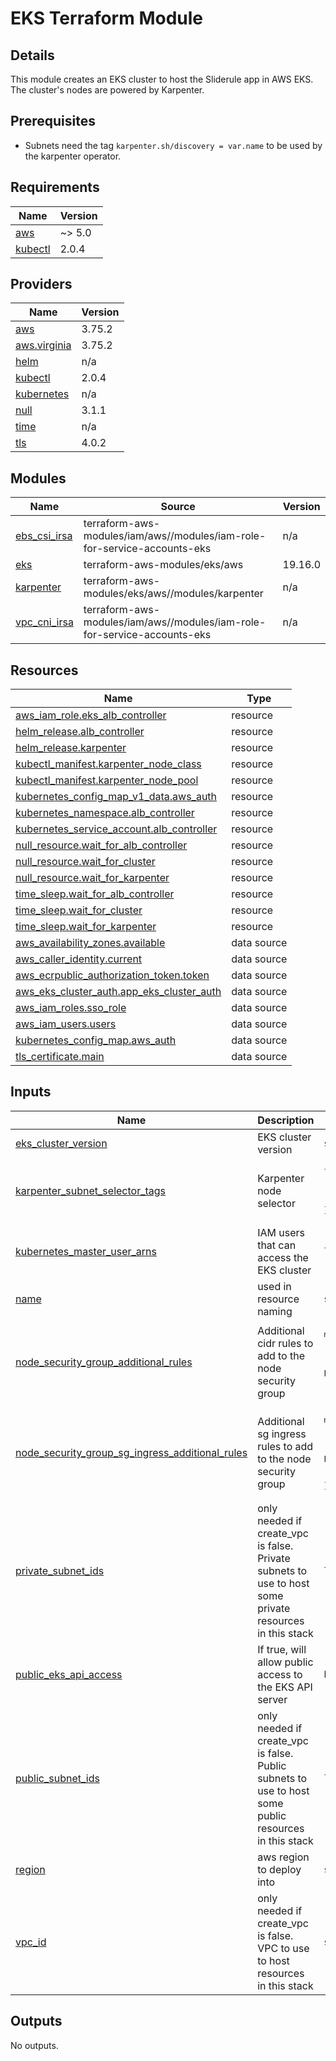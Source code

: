 # EKS Terraform Module

## Details
This module creates an EKS cluster to host the Sliderule app in AWS EKS. The cluster's nodes are powered by Karpenter.

## Prerequisites
- Subnets need the tag `karpenter.sh/discovery = var.name` to be used by the karpenter operator.

<!-- BEGIN_TF_DOCS -->
## Requirements

| Name | Version |
|------|---------|
| <a name="requirement_aws"></a> [aws](#requirement\_aws) | ~> 5.0 |
| <a name="requirement_kubectl"></a> [kubectl](#requirement\_kubectl) | 2.0.4 |

## Providers

| Name | Version |
|------|---------|
| <a name="provider_aws"></a> [aws](#provider\_aws) | 3.75.2 |
| <a name="provider_aws.virginia"></a> [aws.virginia](#provider\_aws.virginia) | 3.75.2 |
| <a name="provider_helm"></a> [helm](#provider\_helm) | n/a |
| <a name="provider_kubectl"></a> [kubectl](#provider\_kubectl) | 2.0.4 |
| <a name="provider_kubernetes"></a> [kubernetes](#provider\_kubernetes) | n/a |
| <a name="provider_null"></a> [null](#provider\_null) | 3.1.1 |
| <a name="provider_time"></a> [time](#provider\_time) | n/a |
| <a name="provider_tls"></a> [tls](#provider\_tls) | 4.0.2 |

## Modules

| Name | Source | Version |
|------|--------|---------|
| <a name="module_ebs_csi_irsa"></a> [ebs\_csi\_irsa](#module\_ebs\_csi\_irsa) | terraform-aws-modules/iam/aws//modules/iam-role-for-service-accounts-eks | n/a |
| <a name="module_eks"></a> [eks](#module\_eks) | terraform-aws-modules/eks/aws | 19.16.0 |
| <a name="module_karpenter"></a> [karpenter](#module\_karpenter) | terraform-aws-modules/eks/aws//modules/karpenter | n/a |
| <a name="module_vpc_cni_irsa"></a> [vpc\_cni\_irsa](#module\_vpc\_cni\_irsa) | terraform-aws-modules/iam/aws//modules/iam-role-for-service-accounts-eks | n/a |

## Resources

| Name | Type |
|------|------|
| [aws_iam_role.eks_alb_controller](https://registry.terraform.io/providers/hashicorp/aws/latest/docs/resources/iam_role) | resource |
| [helm_release.alb_controller](https://registry.terraform.io/providers/hashicorp/helm/latest/docs/resources/release) | resource |
| [helm_release.karpenter](https://registry.terraform.io/providers/hashicorp/helm/latest/docs/resources/release) | resource |
| [kubectl_manifest.karpenter_node_class](https://registry.terraform.io/providers/alekc/kubectl/2.0.4/docs/resources/manifest) | resource |
| [kubectl_manifest.karpenter_node_pool](https://registry.terraform.io/providers/alekc/kubectl/2.0.4/docs/resources/manifest) | resource |
| [kubernetes_config_map_v1_data.aws_auth](https://registry.terraform.io/providers/hashicorp/kubernetes/latest/docs/resources/config_map_v1_data) | resource |
| [kubernetes_namespace.alb_controller](https://registry.terraform.io/providers/hashicorp/kubernetes/latest/docs/resources/namespace) | resource |
| [kubernetes_service_account.alb_controller](https://registry.terraform.io/providers/hashicorp/kubernetes/latest/docs/resources/service_account) | resource |
| [null_resource.wait_for_alb_controller](https://registry.terraform.io/providers/hashicorp/null/latest/docs/resources/resource) | resource |
| [null_resource.wait_for_cluster](https://registry.terraform.io/providers/hashicorp/null/latest/docs/resources/resource) | resource |
| [null_resource.wait_for_karpenter](https://registry.terraform.io/providers/hashicorp/null/latest/docs/resources/resource) | resource |
| [time_sleep.wait_for_alb_controller](https://registry.terraform.io/providers/hashicorp/time/latest/docs/resources/sleep) | resource |
| [time_sleep.wait_for_cluster](https://registry.terraform.io/providers/hashicorp/time/latest/docs/resources/sleep) | resource |
| [time_sleep.wait_for_karpenter](https://registry.terraform.io/providers/hashicorp/time/latest/docs/resources/sleep) | resource |
| [aws_availability_zones.available](https://registry.terraform.io/providers/hashicorp/aws/latest/docs/data-sources/availability_zones) | data source |
| [aws_caller_identity.current](https://registry.terraform.io/providers/hashicorp/aws/latest/docs/data-sources/caller_identity) | data source |
| [aws_ecrpublic_authorization_token.token](https://registry.terraform.io/providers/hashicorp/aws/latest/docs/data-sources/ecrpublic_authorization_token) | data source |
| [aws_eks_cluster_auth.app_eks_cluster_auth](https://registry.terraform.io/providers/hashicorp/aws/latest/docs/data-sources/eks_cluster_auth) | data source |
| [aws_iam_roles.sso_role](https://registry.terraform.io/providers/hashicorp/aws/latest/docs/data-sources/iam_roles) | data source |
| [aws_iam_users.users](https://registry.terraform.io/providers/hashicorp/aws/latest/docs/data-sources/iam_users) | data source |
| [kubernetes_config_map.aws_auth](https://registry.terraform.io/providers/hashicorp/kubernetes/latest/docs/data-sources/config_map) | data source |
| [tls_certificate.main](https://registry.terraform.io/providers/hashicorp/tls/latest/docs/data-sources/certificate) | data source |

## Inputs

| Name | Description | Type | Default | Required |
|------|-------------|------|---------|:--------:|
| <a name="input_eks_cluster_version"></a> [eks\_cluster\_version](#input\_eks\_cluster\_version) | EKS cluster version | `string` | `"1.29"` | no |
| <a name="input_karpenter_subnet_selector_tags"></a> [karpenter\_subnet\_selector\_tags](#input\_karpenter\_subnet\_selector\_tags) | Karpenter node selector | <pre>list(object({<br>    key   = string<br>    value = string<br>  }))</pre> | n/a | yes |
| <a name="input_kubernetes_master_user_arns"></a> [kubernetes\_master\_user\_arns](#input\_kubernetes\_master\_user\_arns) | IAM users that can access the EKS cluster | `list(string)` | `[]` | no |
| <a name="input_name"></a> [name](#input\_name) | used in resource naming | `string` | n/a | yes |
| <a name="input_node_security_group_additional_rules"></a> [node\_security\_group\_additional\_rules](#input\_node\_security\_group\_additional\_rules) | Additional cidr rules to add to the node security group | <pre>map(object({<br>    from_port   = number<br>    to_port     = number<br>    protocol    = string<br>    cidr_blocks = list(string)<br>  }))</pre> | `{}` | no |
| <a name="input_node_security_group_sg_ingress_additional_rules"></a> [node\_security\_group\_sg\_ingress\_additional\_rules](#input\_node\_security\_group\_sg\_ingress\_additional\_rules) | Additional sg ingress rules to add to the node security group | <pre>map(object({<br>    from_port                = number<br>    to_port                  = number<br>    protocol                 = string<br>    source_security_group_id = string<br>  }))</pre> | `{}` | no |
| <a name="input_private_subnet_ids"></a> [private\_subnet\_ids](#input\_private\_subnet\_ids) | only needed if create\_vpc is false. Private subnets to use to host some private resources in this stack | `list(string)` | `[]` | no |
| <a name="input_public_eks_api_access"></a> [public\_eks\_api\_access](#input\_public\_eks\_api\_access) | If true, will allow public access to the EKS API server | `bool` | `false` | no |
| <a name="input_public_subnet_ids"></a> [public\_subnet\_ids](#input\_public\_subnet\_ids) | only needed if create\_vpc is false. Public subnets to use to host some public resources in this stack | `list(string)` | `[]` | no |
| <a name="input_region"></a> [region](#input\_region) | aws region to deploy into | `string` | n/a | yes |
| <a name="input_vpc_id"></a> [vpc\_id](#input\_vpc\_id) | only needed if create\_vpc is false. VPC to use to host resources in this stack | `string` | `""` | no |

## Outputs

No outputs.
<!-- END_TF_DOCS -->